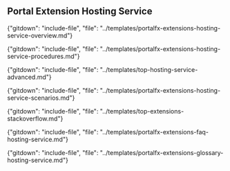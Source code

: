 
## Portal Extension Hosting Service

<!--  required section -->

{"gitdown": "include-file", "file": "../templates/portalfx-extensions-hosting-service-overview.md"}

{"gitdown": "include-file", "file": "../templates/portalfx-extensions-hosting-service-procedures.md"}

{"gitdown": "include-file", "file": "../templates/top-hosting-service-advanced.md"}

{"gitdown": "include-file", "file": "../templates/portalfx-extensions-hosting-service-scenarios.md"}

{"gitdown": "include-file", "file": "../templates/top-extensions-stackoverflow.md"}

{"gitdown": "include-file", "file": "../templates/portalfx-extensions-faq-hosting-service.md"}

<!--  required section -->
{"gitdown": "include-file", "file": "../templates/portalfx-extensions-glossary-hosting-service.md"}

